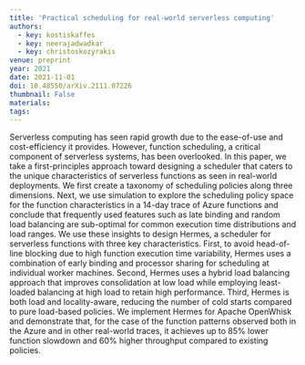 ```yaml
---
title: 'Practical scheduling for real-world serverless computing'
authors:
  - key: kostiskaffes
  - key: neerajadwadkar
  - key: christoskozyrakis
venue: preprint
year: 2021
date: 2021-11-01
doi: 10.48550/arXiv.2111.07226
thumbnail: False
materials:
tags:
---
```

Serverless computing has seen rapid growth due to the ease-of-use and cost-efficiency it provides. However, function scheduling, a critical component of serverless systems, has been overlooked. In this paper, we take a first-principles approach toward designing a scheduler that caters to the unique characteristics of serverless functions as seen in real-world deployments. We first create a taxonomy of scheduling policies along three dimensions. Next, we use simulation to explore the scheduling policy space for the function characteristics in a 14-day trace of Azure functions and conclude that frequently used features such as late binding and random load balancing are sub-optimal for common execution time distributions and load ranges. We use these insights to design Hermes, a scheduler for serverless functions with three key characteristics. First, to avoid head-of-line blocking due to high function execution time variability, Hermes uses a combination of early binding and processor sharing for scheduling at individual worker machines. Second, Hermes uses a hybrid load balancing approach that improves consolidation at low load while employing least-loaded balancing at high load to retain high performance. Third, Hermes is both load and locality-aware, reducing the number of cold starts compared to pure load-based policies. We implement Hermes for Apache OpenWhisk and demonstrate that, for the case of the function patterns observed both in the Azure and in other real-world traces, it achieves up to 85% lower function slowdown and 60% higher throughput compared to existing policies.
